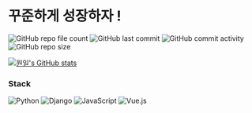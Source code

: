 # 꾸준하게 성장하자 !

![GitHub repo file count](https://img.shields.io/github/directory-file-count/WonilLee211/TIL?color=red)
![GitHub last commit](https://img.shields.io/github/last-commit/WonilLee211/TIL)
![GitHub commit activity](https://img.shields.io/github/commit-activity/m/WonilLee211/TIL)
![GitHub repo size](https://img.shields.io/github/repo-size/WonilLee211/TIL?color=yellow)

[![원일's GitHub stats](https://github-readme-stats.vercel.app/api?username=WonilLee211&theme=onedark)](https://github.com/anuraghazra/github-readme-stats)

### Stack
<img alt="Python" src ="https://img.shields.io/badge/python-3776AB.svg?&style=for-the-badge&logo=Python&logoColor=white"/> <img alt="Django" src ="https://img.shields.io/badge/Django-092E20.svg?&style=for-the-badge&logo=Django&logoColor=white"/> <img alt="JavaScript" src ="https://img.shields.io/badge/JavaScript-F7DF1E.svg?&style=for-the-badge&logo=Javascript&logoColor=white"/>
<img alt="Vue.js" src ="https://img.shields.io/badge/Vue.js-4FC08D.svg?&style=for-the-badge&logo=Vue.js&logoColor=white"/> 
